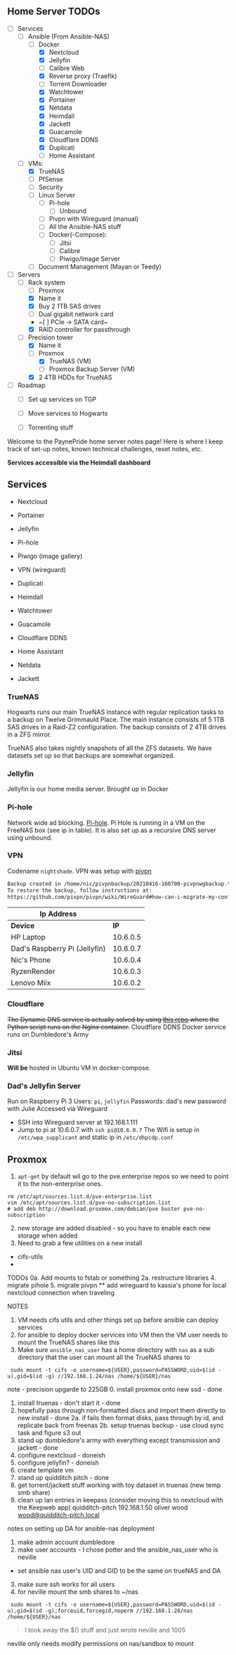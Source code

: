 Home Server TODOs
---
- [ ] Services
  - [ ] Ansible (From Ansible-NAS)
    - [ ] Docker
      - [x] Nextcloud
      - [x] Jellyfin
      - [ ] Calibre Web
      - [x] Reverse proxy (Traefik)
      - [ ] Torrent Downloader
      - [x] Watchtower
      - [x] Portainer
      - [x] Netdata
      - [x] Heimdall
      - [x] Jackett
      - [x] Guacamole
      - [x] Cloudflare DDNS
      - [x] Duplicati
      - [ ] Home Assistant
  - [ ] VMs:
    - [x] TrueNAS
    - [ ] PfSense
    - [ ] Security
    - [ ] Linux Server 
      - [ ] Pi-hole
        - [ ] Unbound
      - [ ] Pivpn with Wireguard (manual)
      - [ ] All the Ansible-NAS stuff
      - [ ] Docker(-Compose):
        - [ ] Jitsi
        - [ ] Calibre
        - [ ] Piwigo/Image Server
    - [ ] Document Management (Mayan or Teedy)
- [ ] Servers
  - [ ] Rack system
    - [ ] Proxmox
    - [x] Name it
    - [x] Buy 2 1TB SAS drives
    - [ ] Dual gigabit network card
    - ~[ ] PCIe -> SATA card~
    - [x] RAID controller for passthrough
  - [ ] Precision tower
    - [x] Name it
    - [ ] Proxmox
      - [x] TrueNAS (VM)
      - [ ] Proxmox Backup Server (VM)
    - [x] 2 4TB HDDs for TrueNAS
- [ ] Roadmap
  - [ ] Set up services on TGP
  - [ ] Move services to Hogwarts
  - [ ] Torrenting stuff 


Welcome to the PaynePride home server notes page!
Here is where I keep track of set-up notes, known technical challenges, reset notes, etc.

**Services accessible via the Heimdall dashboard**

## Services
- Nextcloud
- Portainer
- Jellyfin
- Pi-hole
- Piwigo (image gallery)
- VPN (wireguard)
- Duplicati
- Heimdall
- Watchtower
- Guacamole
- Cloudflare DDNS

- Home Assistant
- Netdata
- Jackett

### TrueNAS
Hogwarts runs our main TrueNAS instance with regular replication tasks to a backup on Twelve Grimmauld Place. The main instance consists of 5 1TB SAS drives in a Raid-Z2 configuration. The backup consists of 2 4TB drives in a ZFS mirror.

TrueNAS also takes nightly snapshots of all the ZFS datasets. We have datasets set up so that backups are somewhat organized.

### Jellyfin
Jellyfin is our home media server. Brought up in Docker

### Pi-hole
Network wide ad blocking. [Pi-hole](https://pi-hole.net/).
Pi Hole is running in a VM on the FreeNAS box (see ip in table). It is also set up as a recursive DNS server using unbound.

### VPN
Codename `nightshade`. 
VPN was setup with [pivpn](https://docs.pivpn.io/)

```bash
Backup created in /home/nic/pivpnbackup/20210416-160700-pivpnwgbackup.tgz
To restore the backup, follow instructions at:
https://github.com/pivpn/pivpn/wiki/WireGuard#how-can-i-migrate-my-configs-to-another-pivpn-instance
```

| Ip Address | | 
| --- | --- | 
| **Device** | **IP** |
| HP Laptop | 10.6.0.5 | 
| Dad's Raspberry Pi (Jellyfin) | 10.6.0.7 |
| Nic's Phone | 10.6.0.4 | 
| RyzenRender | 10.6.0.3 | 
| Lenovo Miix | 10.6.0.2 | 

### Cloudflare
~~The Dynamic DNS service is actually solved by using [this repo](https://github.com/adrienbrignon/cloudflare-ddns.git) where the Python script runs on the Nginx container.~~
Cloudflare DDNS Docker service runs on Dumbledore's Army

### Jitsi
**Will be** hosted in Ubuntu VM in docker-compose.

### Dad's Jellyfin Server
Run on Raspberry Pi 3
Users: `pi`, `jellyfin`
Passwords: dad's new password with Julie
Accessed via Wireguard
  - SSH into Wireguard server at 192.168.1.111
  - Jump to pi at 10.6.0.7 with `ssh pi@10.6.0.7` 
The Wifi is setup in `/etc/wpa_supplicant` and static ip in `/etc/dhpcdp.conf`

## Proxmox
1. `apt-get` by default wil go to the pve.enterprise repos so we need to point it to the non-enterprise ones.
```
rm /etc/apt/sources.list.d/pve-enterprise.list
vim /etc/apt/sources.list.d/pve-no-subscription.list
# add deb http://download.proxmox.com/debian/pve buster pve-no-subscription
```
2. new storage are added disabled - so you have to enable each new storage when added
3. Need to grab a few utilities on a new install
  - cifs-utils
  - 

TODOs
0a. Add mounts to fstab or something
2a. restructure libraries
4. migrate pihole
5. migrate pivpn
  ** add wireguard to kassia's phone for local nextcloud connection when traveling

NOTES
1. VM needs cifs utils and other things set up before ansible can deploy services
2. for ansible to deploy docker services into VM then the VM user needs to mount the TrueNAS shares like this
3. Make sure `ansible_nas_user` has a home directory with `nas` as a sub directory that the user can mount all the TrueNAS shares to
```
 sudo mount -t cifs -o username=${USER},password=PASSWORD,uid=$(id -u),gid=$(id -g) //192.168.1.24/nas /home/${USER}/nas
```

note - precision upgarde to 225GB
0. install proxmox onto new ssd - done
1. install truenas - don't start it - done
2. hopefully pass through non-formatted discs and import them directly to new install - done
2a. if fails then format disks, pass through by id, and replicate back from freenas
2b. setup truenas backup - use cloud sync task and figure s3 out
3. stand up dumbledore's army with everything except transmission and jackett - done
4. configure nextcloud - doneish
5. configure jellyfin? - doneish
7. create template vm
8. stand up quidditch pitch - done
9. get torrent/jackett stuff working with toy dataset in truenas (new temp smb share)
10. clean up lan entries in keepass (consider moving this to nextcloud with the Keepweb app)
quidditch-pitch 192.168.1.50
oliver wood
wood@quidditch-pitch.local


notes on setting up DA for ansible-nas deployment
1. make admin account dumbledore
2. make user accounts - I chose potter and the ansible_nas_user who is neville
- set ansible nas user's UID and GID to be the same on trueNAS and DA
3. make sure ssh works for all users
4. for neville mount the smb shares to ~/nas
```
 sudo mount -t cifs -o username=${USER},password=PASSWORD,uid=$(id -u),gid=$(id -g),forceuid,forcegid,noperm //192.168.1.24/nas /home/${USER}/nas
```
> I took away the $() stuff and just wrote neville and 1005

neville only needs modify permissions on nas/sandbox to mount
